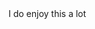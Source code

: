 <!DOCTYPE html>
<html>
<head>
  <title>HAPPY IN GENERAL</title>
</head>
<h>I do enjoy this a lot</h>
</html>
